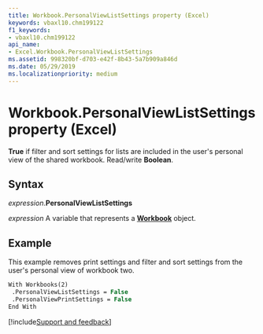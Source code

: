 ```yaml
---
title: Workbook.PersonalViewListSettings property (Excel)
keywords: vbaxl10.chm199122
f1_keywords:
- vbaxl10.chm199122
api_name:
- Excel.Workbook.PersonalViewListSettings
ms.assetid: 998320bf-d703-e42f-8b43-5a7b909a846d
ms.date: 05/29/2019
ms.localizationpriority: medium
---
```



# Workbook.PersonalViewListSettings property (Excel)

**True** if filter and sort settings for lists are included in the user's personal view of the shared workbook. Read/write **Boolean**.


## Syntax

_expression_.**PersonalViewListSettings**

_expression_ A variable that represents a **[Workbook](Excel.Workbook.md)** object.


## Example

This example removes print settings and filter and sort settings from the user's personal view of workbook two.

```vb
With Workbooks(2) 
 .PersonalViewListSettings = False 
 .PersonalViewPrintSettings = False 
End With
```




[!include[Support and feedback](~/includes/feedback-boilerplate.md)]